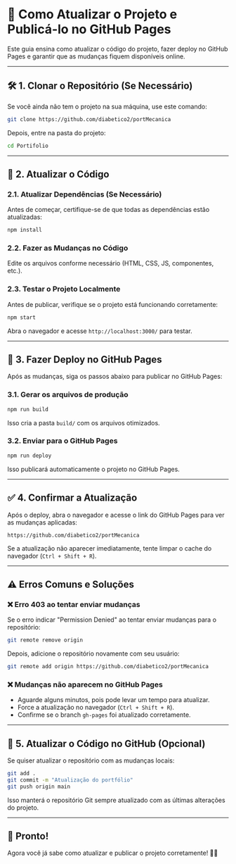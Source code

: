# 📌 Como Atualizar o Projeto e Publicá-lo no GitHub Pages

Este guia ensina como atualizar o código do projeto, fazer deploy no GitHub Pages e garantir que as mudanças fiquem disponíveis online.

---

## 🛠 **1. Clonar o Repositório (Se Necessário)**
Se você ainda não tem o projeto na sua máquina, use este comando:
```sh
git clone https://github.com/diabetico2/portMecanica
```
Depois, entre na pasta do projeto:
```sh
cd Portifolio
```

---

## 🔄 **2. Atualizar o Código**

### 2.1. Atualizar Dependências (Se Necessário)
Antes de começar, certifique-se de que todas as dependências estão atualizadas:
```sh
npm install
```

### 2.2. Fazer as Mudanças no Código
Edite os arquivos conforme necessário (HTML, CSS, JS, componentes, etc.).

### 2.3. Testar o Projeto Localmente
Antes de publicar, verifique se o projeto está funcionando corretamente:
```sh
npm start
```
Abra o navegador e acesse `http://localhost:3000/` para testar.

---

## 🚀 **3. Fazer Deploy no GitHub Pages**
Após as mudanças, siga os passos abaixo para publicar no GitHub Pages:

### 3.1. Gerar os arquivos de produção
```sh
npm run build
```
Isso cria a pasta `build/` com os arquivos otimizados.

### 3.2. Enviar para o GitHub Pages
```sh
npm run deploy
```
Isso publicará automaticamente o projeto no GitHub Pages.

---

## ✅ **4. Confirmar a Atualização**
Após o deploy, abra o navegador e acesse o link do GitHub Pages para ver as mudanças aplicadas:
```
https://github.com/diabetico2/portMecanica
```
Se a atualização não aparecer imediatamente, tente limpar o cache do navegador (`Ctrl + Shift + R`).

---

## ⚠ **Erros Comuns e Soluções**

### ❌ **Erro 403 ao tentar enviar mudanças**
Se o erro indicar "Permission Denied" ao tentar enviar mudanças para o repositório:
```sh
git remote remove origin
```
Depois, adicione o repositório novamente com seu usuário:
```sh
git remote add origin https://github.com/diabetico2/portMecanica
```

### ❌ **Mudanças não aparecem no GitHub Pages**
- Aguarde alguns minutos, pois pode levar um tempo para atualizar.
- Force a atualização no navegador (`Ctrl + Shift + R`).
- Confirme se o branch `gh-pages` foi atualizado corretamente.

---

## 🔄 **5. Atualizar o Código no GitHub (Opcional)**
Se quiser atualizar o repositório com as mudanças locais:
```sh
git add .
git commit -m "Atualização do portfólio"
git push origin main
```

Isso manterá o repositório Git sempre atualizado com as últimas alterações do projeto.

---

## 📌 **Pronto!**
Agora você já sabe como atualizar e publicar o projeto corretamente! 🚀🎉
